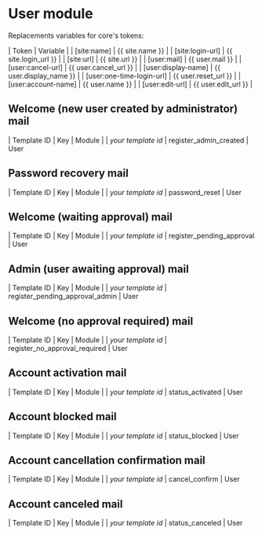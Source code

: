 # User module

Replacements variables for core's tokens:

| Token | Variable |
| [site:name] | {{ site.name }} |
| [site:login-url] | {{ site.login_url }} |
| [site:url] | {{ site.url }} |
| [user:mail] | {{ user.mail }} |
| [user:cancel-url] | {{ user.cancel_url }} |
| [user:display-name] | {{ user.display_name }} |
| [user:one-time-login-url] | {{ user.reset_url }} |
| [user:account-name] | {{ user.name }} |
| [user:edit-url] | {{ user.edit_url }} |

## Welcome (new user created by administrator) mail

| Template ID | Key | Module |
| *your template id* | register_admin_created  | User

## Password recovery mail

| Template ID | Key | Module |
| *your template id* | password_reset  | User

## Welcome (waiting approval) mail

| Template ID | Key | Module |
| *your template id* | register_pending_approval  | User

## Admin (user awaiting approval) mail

| Template ID | Key | Module |
| *your template id* | register_pending_approval_admin  | User

## Welcome (no approval required) mail

| Template ID | Key | Module |
| *your template id* | register_no_approval_required  | User

## Account activation mail

| Template ID | Key | Module |
| *your template id* | status_activated  | User

## Account blocked mail

| Template ID | Key | Module |
| *your template id* | status_blocked  | User

## Account cancellation confirmation mail

| Template ID | Key | Module |
| *your template id* | cancel_confirm  | User

## Account canceled mail

| Template ID | Key | Module |
| *your template id* | status_canceled  | User


